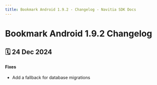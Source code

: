```yaml
---
title: Bookmark Android 1.9.2 - Changelog - Navitia SDK Docs
---
```


# Bookmark Android 1.9.2 Changelog

<h2>🗓 24 Dec 2024</h2>

#### Fixes
- Add a fallback for database migrations
